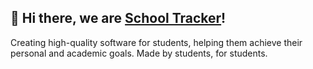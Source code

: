 ## 👋 Hi there, we are [School Tracker](https://schooltracker.app)!
Creating high-quality software for students, helping them achieve their personal and academic goals. Made by students, for students.
